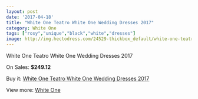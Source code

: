 ```yaml
---
layout: post
date: '2017-04-18'
title: "White One Teatro White One Wedding Dresses 2017"
category: White One
tags: ["rosy","unique","black","white","dresses"]
image: http://img.hectodress.com/24529-thickbox_default/white-one-teatro-white-one-wedding-dresses-2013.jpg
---
```

White One Teatro White One Wedding Dresses 2017

On Sales: **$249.12**
<a href="https://www.hectodress.com/white-one/11264-white-one-teatro-white-one-wedding-dresses-2013.html"><amp-img layout="responsive" width="600" height="600" src="//img.hectodress.com/24529-thickbox_default/white-one-teatro-white-one-wedding-dresses-2013.jpg" alt="White One Teatro White One Wedding Dresses 2017 0" /></a>
<a href="https://www.hectodress.com/white-one/11264-white-one-teatro-white-one-wedding-dresses-2013.html"><amp-img layout="responsive" width="600" height="600" src="//img.hectodress.com/24531-thickbox_default/white-one-teatro-white-one-wedding-dresses-2013.jpg" alt="White One Teatro White One Wedding Dresses 2017 1" /></a>
<a href="https://www.hectodress.com/white-one/11264-white-one-teatro-white-one-wedding-dresses-2013.html"><amp-img layout="responsive" width="600" height="600" src="//img.hectodress.com/24530-thickbox_default/white-one-teatro-white-one-wedding-dresses-2013.jpg" alt="White One Teatro White One Wedding Dresses 2017 2" /></a>

Buy it: [White One Teatro White One Wedding Dresses 2017](https://www.hectodress.com/white-one/11264-white-one-teatro-white-one-wedding-dresses-2013.html "White One Teatro White One Wedding Dresses 2017")

View more: [White One](https://www.hectodress.com/177-white-one "White One")